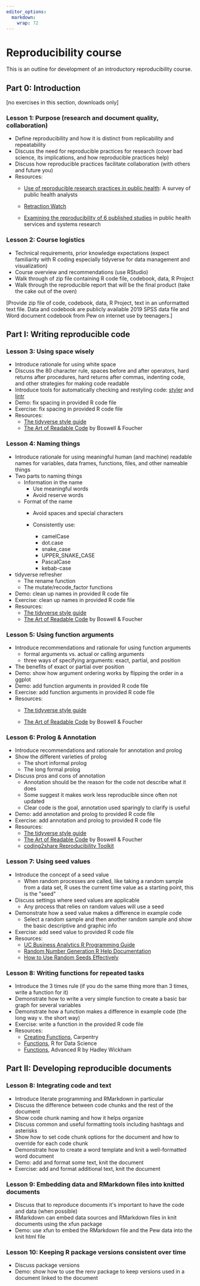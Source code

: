 ```yaml
---
editor_options: 
  markdown: 
    wrap: 72
---
```


# Reproducibility course

This is an outline for development of an introductory reproducibility
course.

## Part 0: Introduction

[no exercises in this section, downloads only]

### Lesson 1: Purpose (research and document quality, collaboration)

-   Define reproducibility and how it is distinct from replicability and
    repeatability
-   Discuss the need for reproducible practices for research (cover bad
    science, its implications, and how reproducible practices help)
-   Discuss how reproducible practices facilitate collaboration (with
    others and future you)
-   Resources:
    -   [Use of reproducible research practices in public
        health](https://journals.plos.org/plosone/article?id=10.1371/journal.pone.0202447):
        A survey of public health analysts

    -   [Retraction Watch](https://retractionwatch.com)

    -   [Examining the reproducibility of 6 published
        studies](https://www.researchgate.net/publication/323391211_Examining_the_Reproducibility_of_6_Published_Studies_in_Public_Health_Services_and_Systems_Research)
        in public health services and systems research

### Lesson 2: Course logistics

-   Technical requirements, prior knowledge expectations (expect
    familiarity with R coding especially tidyverse for data management
    and visualization)
-   Course overview and recommendations (use RStudio)
-   Walk through of zip file containing R code file, codebook, data, R
    Project
-   Walk through the reproducible report that will be the final product
    (take the cake out of the oven)

[Provide zip file of code, codebook, data, R Project, text in an
unformatted text file. Data and codebook are publicly available 2019
SPSS data file and Word document codebook from Pew on internet use by
teenagers.]

## Part I: Writing reproducible code

### Lesson 3: Using space wisely

-   Introduce rationale for using white space
-   Discuss the 80 character rule, spaces before and after operators,
    hard returns after procedures, hard returns after commas, indenting
    code, and other strategies for making code readable
-   Introduce tools for automatically checking and restyling code:
    [styler](https://styler.r-lib.org) and
    [lintr](https://github.com/r-lib/lintr)
-   Demo: fix spacing in provided R code file
-   Exercise: fix spacing in provided R code file
-   Resources:
    -   [The tidyverse style guide](https://style.tidyverse.org)
    -   [The Art of Readable
        Code](http://shop.oreilly.com/product/9780596802301.do) by
        Boswell & Foucher

### Lesson 4: Naming things

-   Introduce rationale for using meaningful human (and machine)
    readable names for variables, data frames, functions, files, and
    other nameable things
-   Two parts to naming things
    -   Information in the name
        -   Use meaningful words
        -   Avoid reserve words
    -   Format of the name
        -   Avoid spaces and special characters

        -   Consistently use:

            -   camelCase
            -   dot.case
            -   snake_case
            -   UPPER_SNAKE_CASE
            -   PascalCase
            -   kebab-case
-   tidyverse refresher
    -   The rename function
    -   The mutate/recode_factor functions
-   Demo: clean up names in provided R code file
-   Exercise: clean up names in provided R code file
-   Resources:
    -   [The tidyverse style guide](https://style.tidyverse.org)
    -   [The Art of Readable
        Code](http://shop.oreilly.com/product/9780596802301.do) by
        Boswell & Foucher

### Lesson 5: Using function arguments

-   Introduce recommendations and rationale for using function arguments
    - formal arguments vs. actual or calling arguments
    - three ways of specifying arguments: exact, partial, and position
-   The benefits of exact or partial over position
-   Demo: show how argument ordering works by flipping the order in a ggplot
-   Demo: add function arguments in provided R code file
-   Exercise: add function arguments in provided R code file
-   Resources:
    -   [The tidyverse style guide](https://style.tidyverse.org/functions.html)

    -   [The Art of Readable
        Code](http://shop.oreilly.com/product/9780596802301.do) by
        Boswell & Foucher
        
### Lesson 6: Prolog & Annotation

-   Introduce recommendations and rationale for annotation and prolog
-   Show the different varieties of prolog
    - The short informal prolog
    - The long formal prolog
-   Discuss pros and cons of annotation
    - Annotation should be the reason for the code not describe what it does
    - Some suggest it makes work less reproducible since often not updated
    - Clear code is the goal, annotation used sparingly to clarify is useful
-   Demo: add annotation and prolog to provided R code file
-   Exercise: add annotation and prolog to provided R code file
-   Resources:
    -   [The tidyverse style guide](https://style.tidyverse.org/functions.html)
    -   [The Art of Readable
        Code](http://shop.oreilly.com/product/9780596802301.do) by
        Boswell & Foucher
    -   [coding2share Reproducibility Toolkit](https://coding2share.github.io/ReproducibilityToolkit/Mod3Code.html#intro)

### Lesson 7: Using seed values

-   Introduce the concept of a seed value
    - When random processes are called, like taking a random sample from a data set, R uses the current time value as a starting point, this is the "seed" 
-   Discuss settings where seed values are applicable
    - Any process that relies on random values will use a seed
-   Demonstrate how a seed value makes a difference in example code
    - Select a random sample and then another random sample and show the basic descriptive and graphic info
-   Exercise: add seed value to provided R code file
- Resources:
    - [UC Business Analytics R Programming Guide](http://uc-r.github.io/setting_seed/)
    - [Random Number Generation R Help Documentation](https://stat.ethz.ch/R-manual/R-devel/library/base/html/Random.html)
    - [How to Use Random Seeds Effectively](https://towardsdatascience.com/how-to-use-random-seeds-effectively-54a4cd855a79)

### Lesson 8: Writing functions for repeated tasks

-   Introduce the 3 times rule (if you do the same thing more than 3
    times, write a function for it)
-   Demonstrate how to write a very simple function to create a basic bar graph for several variables
-   Demonstrate how a function makes a difference in example code (the
    long way v. the short way)
-   Exercise: write a function in the provided R code file
-   Resources:
    - [Creating Functions](https://swcarpentry.github.io/r-novice-inflammation/02-func-R/), Carpentry
    - [Functions](https://r4ds.had.co.nz/functions.html), R for Data Science
    - [Functions](https://adv-r.hadley.nz/functions.html), Advanced R by Hadley Wickham
    

## Part II: Developing reproducible documents

### Lesson 8: Integrating code and text

-   Introduce literate programming and RMarkdown in particular
-   Discuss the difference between code chunks and the rest of the
    document
-   Show code chunk naming and how it helps organize
-   Discuss common and useful formatting tools including hashtags and
    asterisks
-   Show how to set code chunk options for the document and how to
    override for each code chunk
-   Demonstrate how to create a word template and knit a well-formatted
    word document
-   Demo: add and format some text, knit the document
-   Exercise: add and format additional text, knit the document

### Lesson 9: Embedding data and RMarkdown files into knitted documents

-   Discuss that to reproduce documents it's important to have the code
    and data (when possible)
-   RMarkdown can embed data sources and RMarkdown files in knit
    documents using the xfun package
-   Demo: use xfun to embed the RMarkdown file and the Pew data into the
    knit html file

### Lesson 10: Keeping R package versions consistent over time

-   Discuss package versions
-   Demo: show how to use the renv package to keep versions used in a
    document linked to the document
